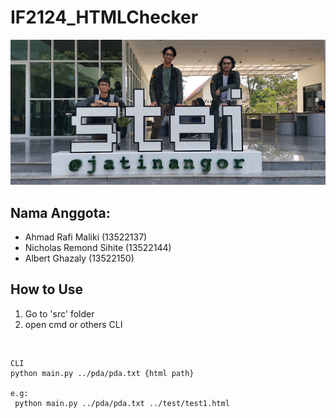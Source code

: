 # IF2124_HTMLChecker
![foto bersama](img/foto_bersama.png "foto bersama")
## Nama Anggota:
- Ahmad Rafi Maliki (13522137)
- Nicholas Remond Sihite (13522144)
- Albert Ghazaly (13522150)

## How to Use
1. Go to 'src' folder
2. open cmd or others CLI

<br>

    CLI
    python main.py ../pda/pda.txt {html path}

    e.g:
     python main.py ../pda/pda.txt ../test/test1.html
